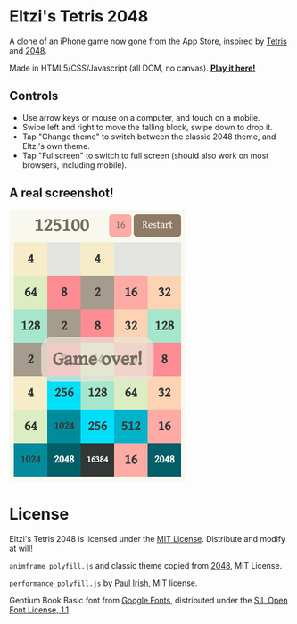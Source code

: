 Eltzi's Tetris 2048
===================

A clone of an iPhone game now gone from the App Store, inspired by [Tetris](https://en.wikipedia.org/wiki/Tetris) and [2048][2048].

Made in HTML5/CSS/Javascript (all DOM, no canvas). **[Play it here!](http://castux.github.io/eltzi/)**

Controls
--------

- Use arrow keys or mouse on a computer, and touch on a mobile.
- Swipe left and right to move the falling block, swipe down to drop it.
- Tap "Change theme" to switch between the classic 2048 theme, and Eltzi's own theme.
- Tap "Fullscreen" to switch to full screen (should also work on most browsers, including mobile).

A real screenshot!
------------------

![Screenshot](screenshot.png)

License
=======

Eltzi's Tetris 2048 is licensed under the [MIT License](LICENSE.txt). Distribute and modify at will!

`animframe_polyfill.js` and classic theme copied from [2048][2048], MIT License.

`performance_polyfill.js` by [Paul Irish][irish], MIT license.

Gentium Book Basic font from [Google Fonts](https://www.google.com/fonts/specimen/Gentium+Book+Basic), distributed under the [SIL Open Font License, 1.1](http://scripts.sil.org/cms/scripts/page.php?site_id=nrsi&id=OFL).

[2048]: https://github.com/gabrielecirulli/2048
[irish]: https://gist.github.com/paulirish/5438650